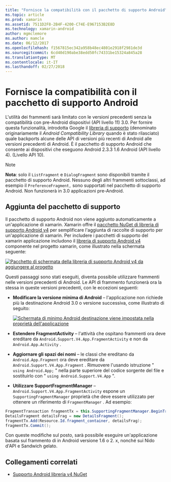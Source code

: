 ```yaml
---
title: "Fornisce la compatibilità con il pacchetto di supporto Android"
ms.topic: article
ms.prod: xamarin
ms.assetid: 7511D2F8-2B4F-4200-C74E-E967153B2E8D
ms.technology: xamarin-android
author: mgmclemore
ms.author: mamcle
ms.date: 06/12/2017
ms.openlocfilehash: f1567815ec342a958b48ec4801e2918f2981de3d
ms.sourcegitcommit: 6cd40d190abe38edd50fc74331be15324a845a28
ms.translationtype: MT
ms.contentlocale: it-IT
ms.lasthandoff: 02/27/2018
---
```

# <a name="providing-backwards-compatibility-with-the-android-support-package"></a>Fornisce la compatibilità con il pacchetto di supporto Android

L'utilità dei frammenti sarà limitato con le versioni precedenti senza la compatibilità con pre-Android dispositivi (API livello 11) 3.0. Per fornire questa funzionalità, introdotta Google il [libreria di supporto](http://developer.android.com/sdk/compatibility-library.html) (denominato originariamente il *Android Compatibility Library* quando è stato rilasciato) quale backports alcune delle API di versioni più recenti di Android alle versioni precedenti di Android. È il pacchetto di supporto Android che consente ai dispositivi che eseguono Android 2.3.3 1.6 Android (API livello 4). (Livello API 10).

> [!NOTE]
> **Nota**: solo il `ListFragment` e `DialogFragment` sono disponibili tramite il pacchetto di supporto Android. Nessuno degli altri frammenti sottoclassi, ad esempio il `PreferenceFragment,` sono supportati nel pacchetto di supporto Android. Non funzionerà in 3.0 applicazioni pre-Android. 

<a name="Adding_the_Support_Package" /> 

## <a name="adding-the-support-package"></a>Aggiunta del pacchetto di supporto

Il pacchetto di supporto Android non viene aggiunto automaticamente a un'applicazione di xamarin. Xamarin offre il [pacchetto NuGet di libreria di supporto Android v4](https://www.nuget.org/packages/Xamarin.Android.Support.v4/) per semplificare l'aggiunta di raccolte di supporto per un'applicazione di xamarin. Per includere i pacchetti di supporto del xamarin applicazione includono il [libreria di supporto Android v4](https://www.nuget.org/packages/Xamarin.Android.Support.v4/) componente nel progetto xamarin, come illustrato nella schermata seguente: 

[![Pacchetto di schermata della libreria di supporto Android v4 da aggiungere al progetto](providing-backwards-compatibility-images/02.png)](providing-backwards-compatibility-images/02.png)

Questi passaggi sono stati eseguiti, diventa possibile utilizzare frammenti nelle versioni precedenti di Android. Le API di frammento funzionerà ora la stessa in queste versioni precedenti, con le eccezioni seguenti: 

-   **Modificare la versione minima di Android** &ndash; l'applicazione non richiede più la destinazione Android 3.0 o versione successiva, come illustrato di seguito: 

    [![Schermata di minimo Android destinazione viene impostata nella proprietà dell'applicazione](providing-backwards-compatibility-images/03.png)](providing-backwards-compatibility-images/03.png)

-   **Estendere FragmentActivity** &ndash; l'attività che ospitano frammenti ora deve ereditare da `Android.Support.V4.App.FragmentActivity` e non da `Android.App.Activity` . 

-   **Aggiornare gli spazi dei nomi** &ndash; le classi che ereditano da `Android.App.Fragment` ora deve ereditare da `Android.Support.V4.App.Fragment` . Rimuovere l'usando istruzione " `using Android.App;` " nella parte superiore del codice sorgente del file e sostituirlo con " `using Android.Support.V4.App` ". 

-   **Utilizzare SupportFragmentManager** &ndash; `Android.Support.V4.App.FragmentActivity` espone un `SupportingFragmentManager` proprietà che deve essere utilizzato per ottenere un riferimento di `FragmentManager` . Ad esempio: 

```csharp
FragmentTransaction fragmentTx = this.SupportingFragmentManager.BeginTransaction();
DetailsFragment detailsFrag = new DetailsFragment();
fragmentTx.Add(Resource.Id.fragment_container, detailsFrag);
fragmentTx.Commit();
```

Con queste modifiche sul posto, sarà possibile eseguire un'applicazione basata sul frammento di in Android versione 1.6 o 2. x, nonché sui Nido d'API e Sandwich gelato. 


## <a name="related-links"></a>Collegamenti correlati

- [Supporto Android libreria v4 NuGet](https://www.nuget.org/packages/Xamarin.Android.Support.v4/)
